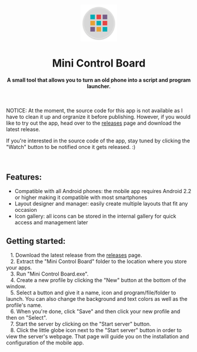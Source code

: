 <p align="center"><img src="extras/MiniControlBoard_icon.png" height="100" width="100" /></center>
<h1 align="center">Mini Control Board</h1>
<h4 align="center">A small tool that allows you to turn an old phone into a script and program launcher.</h4>
<br />
<p>NOTICE: At the moment, the source code for this app is not available as I have to clean it up and orgranize it before publishing. However, if you would like to try out the app, head over to the <a href="https://github.com/Kowalski7/MiniControlBoard/releases">releases</a> page and download the latest release.</p>
<p>If you're interested in the source code of the app, stay tuned by clicking the "Watch" button to be notified once it gets released. :)</p>
<br />
<h2>Features:</h2>
<ul>
    <li>Compatible with all Android phones: the mobile app requires Android 2.2 or higher making it compatible with most smartphones</li>
    <li>Layout designer and manager: easily create multiple layouts that fit any occasion</li>
    <li>Icon gallery: all icons can be stored in the internal gallery for quick access and management later</li>
</ul>
<h2>Getting started:</h2>
<p>
&nbsp;&nbsp;&nbsp;1. Download the latest release from the <a href="https://github.com/Kowalski7/MiniControlBoard/releases">releases</a> page. <br />
&nbsp;&nbsp;&nbsp;2. Extract the "Mini Control Board" folder to the location where you store your apps. <br />
&nbsp;&nbsp;&nbsp;3. Run "Mini Control Board.exe". <br />
&nbsp;&nbsp;&nbsp;4. Create a new profile by clicking the "New" button at the bottom of the window. <br />
&nbsp;&nbsp;&nbsp;5. Select a button and give it a name, icon and program/file/folder to launch. You can also change the background and text colors as well as the profile's name. <br />
&nbsp;&nbsp;&nbsp;6. When you're done, click "Save" and then click your new profile and then on "Select". <br />
&nbsp;&nbsp;&nbsp;7. Start the server by clicking on the "Start server" button. <br />
&nbsp;&nbsp;&nbsp;8. Click the little globe icon next to the "Start server" button in order to view the server's webpage. That page will guide you on the installation and configuration of the mobile app. <br />
</div>
